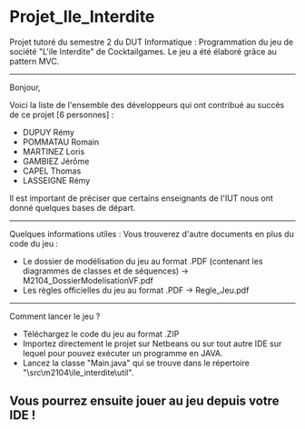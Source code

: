 # Projet_Ile_Interdite
Projet tutoré du semestre 2 du DUT Informatique : Programmation du jeu de société "L'ile Interdite" de Cocktailgames.
Le jeu a été élaboré grâce au pattern MVC. 

---
Bonjour, 

Voici la liste de l'ensemble des développeurs qui ont contribué au succès de ce projet [6 personnes] : 
- DUPUY Rémy
- POMMATAU Romain
- MARTINEZ Loris 
- GAMBIEZ Jérôme
- CAPEL Thomas
- LASSEIGNE Rémy 

Il est important de préciser que certains enseignants de l'IUT nous ont donné quelques bases de départ. 

---
Quelques informations utiles : 
Vous trouverez d'autre documents en plus du code du jeu : 
- Le dossier de modélisation du jeu au format .PDF (contenant les diagrammes de classes et de séquences) -> M2104_DossierModelisationVF.pdf 
- Les règles officielles du jeu au format .PDF  -> Regle_Jeu.pdf


---
Comment lancer le jeu ? 
- Téléchargez le code du jeu au format .ZIP
- Importez directement le projet sur Netbeans ou sur tout autre IDE sur lequel pour pouvez exécuter un programme en JAVA. 
- Lancez la classe "Main.java" qui se trouve dans le répertoire "\src\m2104\ile_interdite\util". 

Vous pourrez ensuite jouer au jeu depuis votre IDE ! 
---


